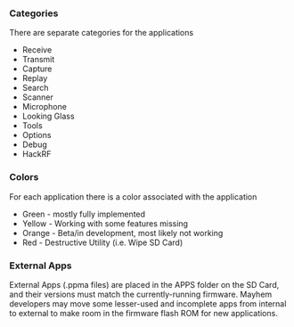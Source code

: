 ### Categories
There are separate categories for the applications
* Receive
* Transmit
* Capture
* Replay
* Search
* Scanner
* Microphone
* Looking Glass
* Tools
* Options
* Debug
* HackRF

### Colors
For each application there is a color associated with the application
* Green - mostly fully implemented
* Yellow - Working with some features missing
* Orange - Beta/in development, most likely not working
* Red - Destructive Utility (i.e. Wipe SD Card)

### External Apps
External Apps (.ppma files) are placed in the APPS folder on the SD Card, and their versions must match the currently-running firmware.  Mayhem developers may move some lesser-used and incomplete apps from internal to external to make room in the firmware flash ROM for new applications.